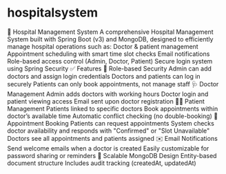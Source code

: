 # hospitalsystem
🏥 Hospital Management System A comprehensive Hospital Management System built with Spring Boot (v3) and MongoDB, designed to efficiently manage hospital operations such as:  Doctor & patient management  Appointment scheduling with smart time slot checks  Email notifications  Role-based access control (Admin, Doctor, Patient)  Secure login system using Spring Security  ✅ Features 🔐 Role-based Security  Admin can add doctors and assign login credentials  Doctors and patients can log in securely  Patients can only book appointments, not manage staff  🩺 Doctor Management  Admin adds doctors with working hours  Doctor login and patient viewing access  Email sent upon doctor registration  👨‍⚕️ Patient Management  Patients linked to specific doctors  Book appointments within doctor’s available time  Automatic conflict checking (no double-booking)  📅 Appointment Booking  Patients can request appointments  System checks doctor availability and responds with "Confirmed" or "Slot Unavailable"  Doctors see all appointments and patients assigned  ✉️ Email Notifications  Send welcome emails when a doctor is created  Easily customizable for password sharing or reminders  🧾 Scalable MongoDB Design  Entity-based document structure  Includes audit tracking (createdAt, updatedAt)
